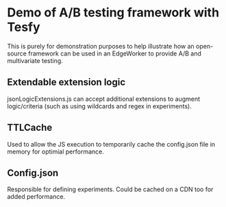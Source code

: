 # Demo of A/B testing framework with Tesfy
This is purely for demonstration purposes to help illustrate how an open-source framework can be used in an EdgeWorker to provide A/B and multivariate testing.

## Extendable extension logic
jsonLogicExtensions.js can accept additional extensions to augment logic/criteria (such as using wildcards and regex in experiments).

## TTLCache
Used to allow the JS execution to temporarily cache the config.json file in memory for optimial performance.

## Config.json
Responsible for defining experiments. Could be cached on a CDN too for added performance.
